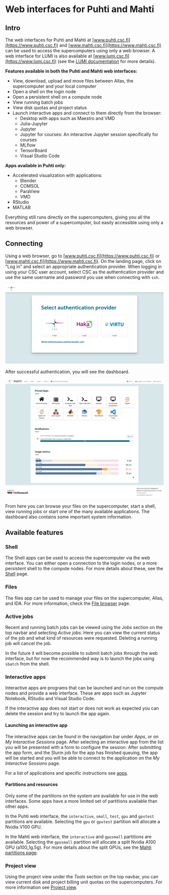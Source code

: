 # Web interfaces for Puhti and Mahti

## Intro

The web interfaces for Puhti and Mahti at [www.puhti.csc.fi](https://www.puhti.csc.fi) and
[www.mahti.csc.fi](https://www.mahti.csc.fi) can be used to access the supercomputers using only a
web browser. A web interface for LUMI is also available at [www.lumi.csc.fi](https://www.lumi.csc.fi)
(see the [LUMI documentation](https://docs.lumi-supercomputer.eu/runjobs/webui/) for more details).

**Features available in both the Puhti and Mahti web interfaces:**

- View, download, upload and move files between Allas, the supercomputer and your local computer
- Open a shell on the login node
- Open a persistent shell on a compute node
- View running batch jobs
- View disk quotas and project status
- Launch interactive apps and connect to them directly from the browser:
    - Desktop with apps such as Maestro and VMD
    - Julia-Jupyter
    - Jupyter
    - Jupyter for courses: An interactive Jupyter session specifically for courses
    - MLflow
    - TensorBoard
    - Visual Studio Code

**Apps available in Puhti only:**

- Accelerated visualization with applications:
    - Blender
    - COMSOL
    - ParaView
    - VMD
- RStudio
- MATLAB

Everything still runs directly on the supercomputers, giving you all the resources and power
of a supercomputer, but easily accessible using only a web browser.


## Connecting

Using a web browser, go to [www.puhti.csc.fi](https://www.puhti.csc.fi) or [www.mahti.csc.fi](https://www.mahti.csc.fi). On the landing page, click on "Log in" and select an appropriate authentication provider. When logging in using your CSC user account, select CSC as the authentication provider and use the same username and password you use when connecting with `ssh`.
&nbsp;

![Puhti web interface login page](../../img/ood_login.png)

After successful authentication, you will see the dashboard.
&nbsp;

![Puhti web interface front page](../../img/ood_main.png)

From here you can browse your files on the supercomputer, start a shell, view running jobs or start one of the many available applications. The dashboard also contains some important system information.


## Available features

### Shell

The Shell apps can be used to access the supercomputer via the web interface. You can either open a
connection to the login nodes, or a more persistent shell to the compute nodes. For more details
about these, see the [Shell](shell.md) page.

### Files

The files app can be used to manage your files on the supercomputer, Allas, and IDA. For more
information, check the [File browser](file-browser.md) page.

### Active jobs

Recent and running batch jobs can be viewed using the _Jobs_ section on the top navbar and selecting _Active jobs_. Here you can view the current status of the job and what kind of resources were requested. Deleting a running job will cancel the job. 

In the future it will become possible to submit batch jobs through the web interface, but for now the recommended way is to launch the jobs using `sbatch` from the shell.   


### Interactive apps

Interactive apps are programs that can be launched and run on the compute nodes and provide a web interface.
These are apps such as Jupyter Notebook, RStudio and Visual Studio Code.

If the interactive app does not start or does not work as expected you can delete the session and try to launch the app again.


#### Launching an interactive app

The interactive apps can be found in the navigation bar under _Apps_, or on _My Interactive Sessions_ page.
After selecting an interactive app from the list you will be presented with a form to configure the session.
After submitting the app form, and the Slurm job for the app has finished queuing, the app will be
started and you will be able to connect to the application on the _My Interactive Sessions_ page.

For a list of applications and specific instructions see [apps](apps.md).

#### Partitions and resources

Only some of the partitions on the system are available for use in the web interfaces. Some apps
have a more limited set of partitions available than other apps.

In the Puhti web interface, the `interactive`, `small`, `test`, `gpu` and `gputest` partitions are available.
Selecting the `gpu` or `gputest` partition will allocate a Nvidia V100 GPU.

In the Mahti web interface, the `interactive` and `gpusmall` partitions are available. Selecting the
`gpusmall` partition will allocate a split Nvidia A100 GPU (a100_1g.5g). For more details about the
split GPUs, see the [Mahti partitions
page](../running/batch-job-partitions/#mahti-partitions).

### Project view

Using the project view under the _Tools_ section on the top navbar, you can view 
current disk and project billing unit quotas on the supercomputers. For more information see [Project view](project-view.md).
